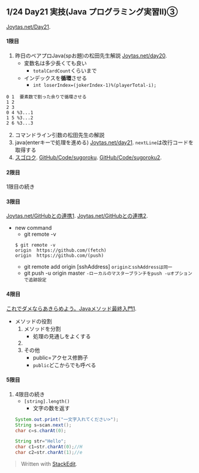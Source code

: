 
## 1/24 Day21 実技(Java プログラミング実習Ⅱ)③
[Joytas.net/Day21]().
#### 1限目
1. 昨日のペアプロJava(spお題)の松田先生解説
[Joytas.net/day20](https://joytas.net/%e8%a8%93%e7%b7%b4/day20).
	 - 変数名は多少長くても良い
		 - `totalCardCount`くらいまで
	- インデックスを**循環**させる
		- `int loserIndex=(jokerIndex-1)%(playerTotal-i);`
~~~
0 1  要素数で割った余りで循環させる
1 2
2 3
0 4 %3...1
1 5 %3...2
2 6 %3...3
~~~
2. コマンドライン引数の松田先生の解説
3. java(enterキーで処理を進める)
[Joytas.net/day21](https://joytas.net/%e8%a8%93%e7%b7%b4/day21).
`nextLine`は改行コードを取得する
4. [スゴロク](https://joytas.net/programming/java/%e3%82%b9%e3%82%b4%e3%83%ad%e3%82%af).
[GitHub/Code/sugoroku](https://github.com/Rm9tDVAM/training/blob/master/java/0124/sugoroku.java).
[GitHub/Code/sugoroku2](https://github.com/Rm9tDVAM/training/blob/master/java/0124/sugoroku2.java).
#### 2限目
1限目の続き
#### 3限目
[Joytas.net/GitHubとの連携1](https://joytas.net/programming/git/github1).
[Joytas.net/GitHubとの連携2](https://joytas.net/programming/git/github2).
- new command
	- git remote -v
	~~~
	$ git remote -v
	origin  https://github.com/(fetch)
	origin  https://github.com/(push)
	~~~
	- git remote add origin [sshAddress]
`originとsshAddressは同一`
	- git push -u origin master
`-ローカルのマスターブランチをpush -uオプションで追跡設定`
#### 4限目
[これでダメならあきらめよう。Javaメソッド最終入門1](https://joytas.net/programming/java_last_method_1).
 - メソッドの役割
	 1. メソッドを分割
		- 処理の見通しをよくする
	1. 
	2. その他
		- public=アクセス修飾子
		- `public`どこからでも呼べる
#### 5限目
1. 4限目の続き
	- `[string].length()`
		- 文字の数を返す
	~~~java
	System.out.print("一文字入れてください>");
    String s=scan.next();
    char c=s.charAt(0);
	~~~
	~~~java
	String str="Hello";
	char c1=str.charAt(0);//H
	char c2=str.charAt(1);//e
	~~~
> Written with [StackEdit](https://stackedit.io/).
